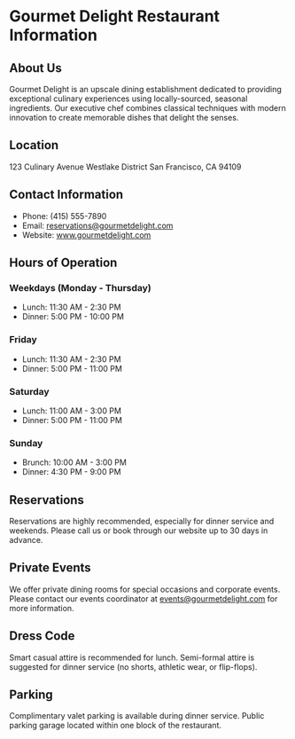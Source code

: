 # Gourmet Delight Restaurant Information

## About Us

Gourmet Delight is an upscale dining establishment dedicated to providing exceptional culinary experiences using locally-sourced, seasonal ingredients. Our executive chef combines classical techniques with modern innovation to create memorable dishes that delight the senses.

## Location

123 Culinary Avenue
Westlake District
San Francisco, CA 94109

## Contact Information

- Phone: (415) 555-7890
- Email: reservations@gourmetdelight.com
- Website: www.gourmetdelight.com

## Hours of Operation

### Weekdays (Monday - Thursday)

- Lunch: 11:30 AM - 2:30 PM
- Dinner: 5:00 PM - 10:00 PM

### Friday

- Lunch: 11:30 AM - 2:30 PM
- Dinner: 5:00 PM - 11:00 PM

### Saturday

- Lunch: 11:00 AM - 3:00 PM
- Dinner: 5:00 PM - 11:00 PM

### Sunday

- Brunch: 10:00 AM - 3:00 PM
- Dinner: 4:30 PM - 9:00 PM

## Reservations

Reservations are highly recommended, especially for dinner service and weekends. Please call us or book through our website up to 30 days in advance.

## Private Events

We offer private dining rooms for special occasions and corporate events. Please contact our events coordinator at events@gourmetdelight.com for more information.

## Dress Code

Smart casual attire is recommended for lunch. Semi-formal attire is suggested for dinner service (no shorts, athletic wear, or flip-flops).

## Parking

Complimentary valet parking is available during dinner service. Public parking garage located within one block of the restaurant.
